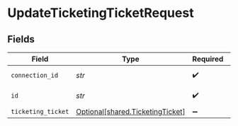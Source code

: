 # UpdateTicketingTicketRequest


## Fields

| Field                                                                      | Type                                                                       | Required                                                                   | Description                                                                |
| -------------------------------------------------------------------------- | -------------------------------------------------------------------------- | -------------------------------------------------------------------------- | -------------------------------------------------------------------------- |
| `connection_id`                                                            | *str*                                                                      | :heavy_check_mark:                                                         | ID of the connection                                                       |
| `id`                                                                       | *str*                                                                      | :heavy_check_mark:                                                         | ID of the Ticket                                                           |
| `ticketing_ticket`                                                         | [Optional[shared.TicketingTicket]](../../models/shared/ticketingticket.md) | :heavy_minus_sign:                                                         | N/A                                                                        |